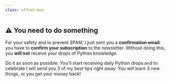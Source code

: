 ```yaml
---
class: offset-box
---
```


## ⚠️ You need to do something

For your safety and to prevent SPAM, I just sent you a **confirmation email**: you have to **confirm your subscription** to the newsletter.
Without doing this, you **will not** receive your drops of Python knowledge.

Do it as soon as possible.
You'll start receiving daily Python drops and to celebrate I will send you 3 of my best tips right away.
You will learn 3 new things, or you get your money back!
